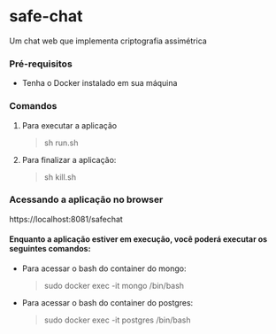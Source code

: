 # safe-chat
Um chat web que implementa criptografia assimétrica

### Pré-requisitos
- Tenha o Docker instalado em sua máquina

### Comandos
 1. Para executar a aplicação
	>sh run.sh

 2. Para finalizar a aplicação:
	>sh kill.sh

### Acessando a aplicação no browser

https://localhost:8081/safechat

#### Enquanto a aplicação estiver em execução, você poderá executar os seguintes comandos:

- Para acessar o bash do container do mongo:
	>sudo docker exec -it mongo /bin/bash

- Para acessar o bash do container do postgres:
	>sudo docker exec -it postgres /bin/bash
